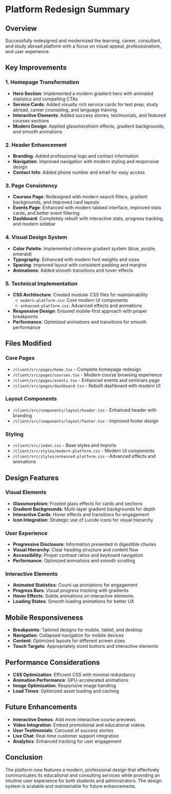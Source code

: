 # Platform Redesign Summary

## Overview
Successfully redesigned and modernized the learning, career, consultant, and study abroad platform with a focus on visual appeal, professionalism, and user experience.

## Key Improvements

### 1. Homepage Transformation
- **Hero Section**: Implemented a modern gradient hero with animated statistics and compelling CTAs
- **Service Cards**: Added visually rich service cards for test prep, study abroad, career counseling, and language training
- **Interactive Elements**: Added success stories, testimonials, and featured courses sections
- **Modern Design**: Applied glassmorphism effects, gradient backgrounds, and smooth animations

### 2. Header Enhancement
- **Branding**: Added professional logo and contact information
- **Navigation**: Improved navigation with modern styling and responsive design
- **Contact Info**: Added phone number and email for easy access

### 3. Page Consistency
- **Courses Page**: Redesigned with modern search filters, gradient backgrounds, and improved card layouts
- **Events Page**: Enhanced with modern tabbed interface, improved stats cards, and better event filtering
- **Dashboard**: Completely rebuilt with interactive stats, progress tracking, and modern sidebar

### 4. Visual Design System
- **Color Palette**: Implemented cohesive gradient system (blue, purple, emerald)
- **Typography**: Enhanced with modern font weights and sizes
- **Spacing**: Improved layout with consistent padding and margins
- **Animations**: Added smooth transitions and hover effects

### 5. Technical Implementation
- **CSS Architecture**: Created modular CSS files for maintainability
  - `modern-platform.css`: Core modern UI components
  - `enhanced-platform.css`: Advanced effects and animations
- **Responsive Design**: Ensured mobile-first approach with proper breakpoints
- **Performance**: Optimized animations and transitions for smooth performance

## Files Modified

### Core Pages
- `/client/src/pages/home.tsx` - Complete homepage redesign
- `/client/src/pages/courses.tsx` - Modern course browsing experience
- `/client/src/pages/events.tsx` - Enhanced events and seminars page
- `/client/src/pages/dashboard.tsx` - Rebuilt dashboard with modern UI

### Layout Components
- `/client/src/components/layout/header.tsx` - Enhanced header with branding
- `/client/src/components/layout/footer.tsx` - Improved footer design

### Styling
- `/client/src/index.css` - Base styles and imports
- `/client/src/styles/modern-platform.css` - Modern UI components
- `/client/src/styles/enhanced-platform.css` - Advanced effects and animations

## Design Features

### Visual Elements
- **Glassmorphism**: Frosted glass effects for cards and sections
- **Gradient Backgrounds**: Multi-layer gradient backgrounds for depth
- **Interactive Cards**: Hover effects and transitions for engagement
- **Icon Integration**: Strategic use of Lucide icons for visual hierarchy

### User Experience
- **Progressive Disclosure**: Information presented in digestible chunks
- **Visual Hierarchy**: Clear heading structure and content flow
- **Accessibility**: Proper contrast ratios and keyboard navigation
- **Performance**: Optimized animations and smooth scrolling

### Interactive Elements
- **Animated Statistics**: Count-up animations for engagement
- **Progress Bars**: Visual progress tracking with gradients
- **Hover Effects**: Subtle animations on interactive elements
- **Loading States**: Smooth loading animations for better UX

## Mobile Responsiveness
- **Breakpoints**: Tailored designs for mobile, tablet, and desktop
- **Navigation**: Collapsed navigation for mobile devices
- **Content**: Optimized layouts for different screen sizes
- **Touch Targets**: Appropriately sized buttons and interactive elements

## Performance Considerations
- **CSS Optimization**: Efficient CSS with minimal redundancy
- **Animation Performance**: GPU-accelerated animations
- **Image Optimization**: Responsive image handling
- **Load Times**: Optimized asset loading and caching

## Future Enhancements
- **Interactive Demos**: Add more interactive course previews
- **Video Integration**: Embed promotional and educational videos
- **User Testimonials**: Carousel of success stories
- **Live Chat**: Real-time customer support integration
- **Analytics**: Enhanced tracking for user engagement

## Conclusion
The platform now features a modern, professional design that effectively communicates its educational and consulting services while providing an intuitive user experience for both students and administrators. The design system is scalable and maintainable for future enhancements.

